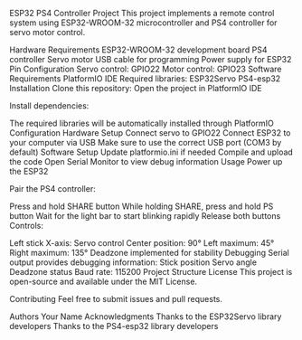 ESP32 PS4 Controller Project
This project implements a remote control system using ESP32-WROOM-32 microcontroller and PS4 controller for servo motor control.

Hardware Requirements
ESP32-WROOM-32 development board
PS4 controller
Servo motor
USB cable for programming
Power supply for ESP32
Pin Configuration
Servo control: GPIO22
Motor control: GPIO23
Software Requirements
PlatformIO IDE
Required libraries:
ESP32Servo
PS4-esp32
Installation
Clone this repository:
Open the project in PlatformIO IDE

Install dependencies:

The required libraries will be automatically installed through PlatformIO
Configuration
Hardware Setup
Connect servo to GPIO22
Connect ESP32 to your computer via USB
Make sure to use the correct USB port (COM3 by default)
Software Setup
Update platformio.ini if needed
Compile and upload the code
Open Serial Monitor to view debug information
Usage
Power up the ESP32

Pair the PS4 controller:

Press and hold SHARE button
While holding SHARE, press and hold PS button
Wait for the light bar to start blinking rapidly
Release both buttons
Controls:

Left stick X-axis: Servo control
Center position: 90°
Left maximum: 45°
Right maximum: 135°
Deadzone implemented for stability
Debugging
Serial output provides debugging information:
Stick position
Servo angle
Deadzone status
Baud rate: 115200
Project Structure
License
This project is open-source and available under the MIT License.

Contributing
Feel free to submit issues and pull requests.

Authors
Your Name
Acknowledgments
Thanks to the ESP32Servo library developers
Thanks to the PS4-esp32 library developers
